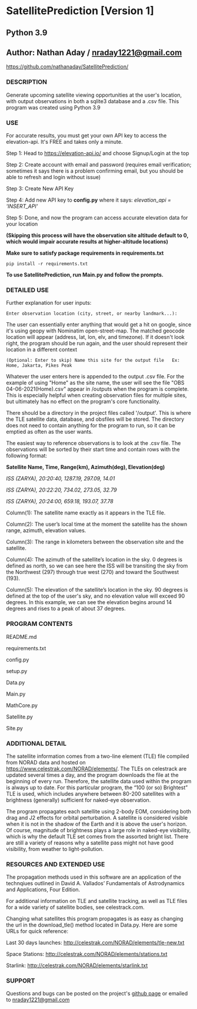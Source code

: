 # SatellitePrediction [Version 1]
## Python 3.9
## Author: Nathan Aday / nraday1221@gmail.com
https://github.com/nathanaday/SatellitePrediction/

### DESCRIPTION
Generate upcoming satellite viewing opportunities at the user's location, with output observations in 
both a sqlite3 database and a .csv file. This program was created using Python 3.9

### USE
For accurate results, you must get your own API key to access the elevation-api. It's FREE and takes only a minute.

Step 1: Head to https://elevation-api.io/ and choose Signup/Login at the top

Step 2: Create account with email and password (requires email verification; sometimes it says there is a problem 
confirming email, but you should be able to refresh and login without issue)

Step 3: Create New API Key

Step 4: Add new API key to **config.py** where it says:  *elevation_api = 'INSERT_API'*

Step 5: Done, and now the program can access accurate elevation data for your location

**(Skipping this process will have the observation site altitude default to 0, which would impair accurate results 
at higher-altitude locations)**


**Make sure to satisfy package requirements in requirements.txt**

`pip install -r requirements.txt`


**To use SatellitePrediction, run Main.py and follow the prompts.**


### DETAILED USE
Further explanation for user inputs:

`Enter observation location (city, street, or nearby landmark...):`

The user can essentially enter anything that would get a hit on google, since it's using geopy with Nominatim 
open-street-map. The matched geocode location will appear (address, lat, lon, elv, and timezone). If it doesn't 
look right, the program should be run again, and the user should represent their location in a different context

`(Optional: Enter to skip) Name this site for the output file	Ex: Home, Jakarta, Pikes Peak`
    
Whatever the user enters here is appended to the output .csv file. For the example of using "Home" as the site 
name, the user will see the file "OBS 04-06-2021(Home).csv" appear in /outputs when the program is complete.
This is especially helpful when creating observation files for multiple sites, but ultimately has no effect on the 
program's core functionality.

There should be a directory in the project files called '/output'. This is where the TLE satellite data, database, and 
obsfiles will be stored. The directory does not need to contain anything for the program to run, so it can be emptied 
as often as the user wants.

The easiest way to reference observations is to look at the .csv file. The observations will be sorted by their start 
time and contain rows with the following format:

**Satellite Name,	Time,	Range(km),	Azimuth(deg),	Elevation(deg)**

*ISS (ZARYA),	20:20:40,	1287.19,	297.09,	14.01* 

*ISS (ZARYA),	20:22:20,	734.02,	273.05,	32.79*

*ISS (ZARYA),	20:24:00,	659.18,	193.07,	37.78*

Column(1): The satellite name exactly as it appears in the TLE file.

Column(2): The user’s local time at the moment the satellite has the shown range, azimuth, elevation values.

Column(3): The range in kilometers between the observation site and the satellite.

Column(4): The azimuth of the satellite’s location in the sky. 0 degrees is defined as north, so we can see here the ISS
will be transiting the sky from the Northwest (297) through true west (270) and toward the Southwest (193).

Column(5): The elevation of the satellite’s location in the sky. 90 degrees is defined at the top of the user's sky, and
no elevation value will exceed 90 degrees. In this example, we can see the elevation begins around 14 degrees and rises
to a peak of about 37 degrees.


### PROGRAM CONTENTS
README.md 

requirements.txt 

config.py 

setup.py 

Data.py 

Main.py 

MathCore.py 

Satellite.py 

Site.py


### ADDITIONAL DETAIL
The satellite information comes from a two-line element (TLE) file compiled from NORAD data and hosted
on https://www.celestrak.com/NORAD/elements/. The TLEs on celestrack are updated several times a day, and the program
downloads the file at the beginning of every run. Therefore, the satellite data used within the program is always up to
date. For this particular program, the “100 (or so) Brightest” TLE is used, which includes anywhere between 80-200
satellites with a brightness (generally) sufficient for naked-eye observation.

The program propagates each satellite using 2-body EOM, considering both drag and J2 effects for orbital perturbation. 
A satellite is considered visible when it is not in the shadow of the Earth and it is above the user's horizon. Of 
course, magnitude of brightness plays a large role in naked-eye visibility, which is why the default TLE set comes from
the assorted bright list. There are still a variety of reasons why a satellite pass might not have good visibility, 
from weather to light-pollution.


### RESOURCES AND EXTENDED USE
The propagation methods used in this software are an application of the technqiues outlined in David A. Vallados’ 
Fundamentals of Astrodynamics and Applications, Four Edition.

For additional information on TLE and satellite tracking, as well as TLE files for a wide variety of satellite bodies,
see celestrack.com.

Changing what satellites this program propagates is as easy as changing the url in the download_tle() method located in
Data.py. Here are some URLs for quick reference:

Last 30 days launches: http://celestrak.com/NORAD/elements/tle-new.txt

Space Stations: http://celestrak.com/NORAD/elements/stations.txt

Starlink: http://celestrak.com/NORAD/elements/starlink.txt

### SUPPORT
Questions and bugs can be posted on the project's [github page](https://github.com/nathanaday/SatellitePrediction) or 
emailed to nraday1221@gmail.com
